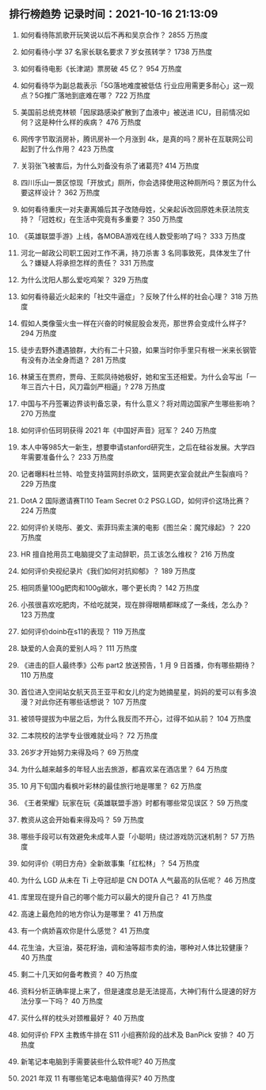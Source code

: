 
## 排行榜趋势 记录时间：2021-10-16 21:13:09
  
  1. 如何看待陈凯歌开玩笑说以后不再和吴京合作？ 2855 万热度
    
  2. 如何看待小学 37 名家长联名要求 7 岁女孩转学？ 1738 万热度
    
  3. 如何看待电影《长津湖》票房破 45 亿？ 954 万热度
    
  4. 如何看待华为副总裁表示「5G落地难度被低估 行业应用需更多耐心」这一观点？5G推广落地到底难在哪？ 722 万热度
    
  5. 美国前总统克林顿「因尿路感染扩散到了血液中」被送进 ICU，目前情况如何？这是种什么样的疾病？ 476 万热度
    
  6. 网传字节取消房补，腾讯房补一个月涨到 4k，是真的吗？房补在互联网公司起到了什么作用？ 423 万热度
    
  7. 关羽张飞被害后，为什么刘备没有杀了诸葛亮? 414 万热度
    
  8. 四川乐山一景区惊现「开放式」厕所，你会选择使用这种厕所吗？景区为什么要这样设计？ 362 万热度
    
  9. 如何看待重庆一对夫妻离婚后其子改随母姓，父亲起诉改回原姓未获法院支持？「冠姓权」在生活中究竟有多重要？ 350 万热度
    
  10. 《英雄联盟手游》上线，各MOBA游戏在线人数受影响了吗？ 333 万热度
    
  11. 河北一邮政公司职工因对工作不满，持刀杀害 3 名同事致死，具体发生了什么？嫌疑人将承担怎样的责任？ 331 万热度
    
  12. 为什么沈阳人那么爱吃鸡架？ 329 万热度
    
  13. 如何看待最近火起来的「社交牛逼症」？反映了什么样的社会心理？ 318 万热度
    
  14. 假如人类像萤火虫一样在兴奋的时候屁股会发亮，那世界会变成什么样子? 294 万热度
    
  15. 徒步去野外遭遇狼群，大约有二十只狼，如果当时你手里只有根一米来长钢管有没有办法全身而退？ 281 万热度
    
  16. 林黛玉在贾府，贾母、王熙凤待她极好，她和宝玉还相爱。为什么会写出「一年三百六十日，风刀霜剑严相逼」? 278 万热度
    
  17. 中国与不丹签署边界谈判备忘录，有什么意义？将对周边国家产生哪些影响？ 270 万热度
    
  18. 如何评价伍珂玥获得 2021 年《中国好声音》冠军？ 240 万热度
    
  19. 本人中等985大一新生，想要申请stanford研究生，之后在硅谷发展。大学四年需要准备什么？ 233 万热度
    
  20. 记者曝料杜兰特、哈登支持篮网封杀欧文，篮网更衣室会就此产生裂痕吗？ 229 万热度
    
  21. DotA 2 国际邀请赛TI10 Team Secret 0:2 PSG.LGD，如何评价这场比赛？ 224 万热度
    
  22. 如何评价关晓彤、姜文、索菲玛索主演的电影《图兰朵：魔咒缘起》？ 220 万热度
    
  23. HR 擅自抢用员工电脑提交了主动辞职，员工该怎么维权？ 216 万热度
    
  24. 如何评价央视纪录片《我们如何对抗抑郁》？ 189 万热度
    
  25. 相同质量100g肥肉和100g碳水，哪个更长肉？ 142 万热度
    
  26. 小孩很喜欢吃肥肉，不给吃就哭，现在胖得眼睛都眯成了一条线，怎么办？ 123 万热度
    
  27. 如何评价doinb在s11的表现？ 119 万热度
    
  28. 缺爱的人会真的爱别人吗？ 111 万热度
    
  29. 《进击的巨人最终季》公布 part2 放送预告，1 月 9 日首播，你有哪些期待？ 110 万热度
    
  30. 首位进入空间站女航天员王亚平和女儿约定为她摘星星，妈妈的爱可以有多浪漫？对此你还有哪些话想说？ 107 万热度
    
  31. 被领导提拔为中层之后，为什么我反而不开心，过得不如从前？ 104 万热度
    
  32. 二本院校的法学专业很难就业吗？ 72 万热度
    
  33. 26岁才开始努力来得及吗？ 69 万热度
    
  34. 为什么越来越多的年轻人出去旅游，都喜欢呆在酒店里？ 64 万热度
    
  35. 10 月下旬国内看枫叶彩林的最佳旅行地是哪里？ 62 万热度
    
  36. 《王者荣耀》玩家在玩《英雄联盟手游》时都有哪些常见误区？ 59 万热度
    
  37. 教资从这会开始看来得及吗？ 59 万热度
    
  38. 哪些手段可以有效避免未成年人耍「小聪明」绕过游戏防沉迷机制？ 57 万热度
    
  39. 如何评价《明日方舟》全新故事集「红松林」？ 54 万热度
    
  40. 为什么 LGD 从未在 Ti 上夺冠却是 CN DOTA 人气最高的队伍呢？ 46 万热度
    
  41. 库里现在提升自己的哪个能力可以最大的提升自己？ 41 万热度
    
  42. 高速上最危险的地方你认为是哪里？ 41 万热度
    
  43. 有一个病娇喜欢你是什么感觉？ 41 万热度
    
  44. 花生油，大豆油，葵花籽油，调和油等超市卖的油，哪种对人体比较健康？ 40 万热度
    
  45. 剩二十几天如何备考教资？ 40 万热度
    
  46. 资料分析正确率提上来了，但是速度总是无法提高，大神们有什么提速的好方法分享一下吗？ 40 万热度
    
  47. 买什么样的枕头对颈椎最好？ 40 万热度
    
  48. 如何评价 FPX 主教练牛排在 S11 小组赛阶段的战术及 BanPick 安排？ 40 万热度
    
  49. 新笔记本电脑到手需要装些什么软件呢? 40 万热度
    
  50. 2021 年双 11 有哪些笔记本电脑值得买? 40 万热度
    